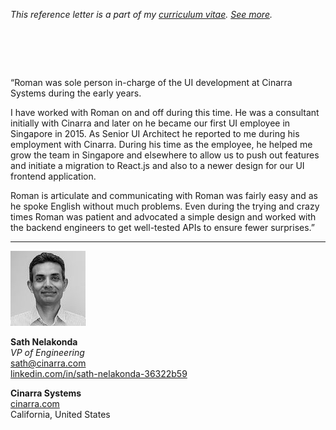 _This reference letter is a part of my [curriculum vitae](/cv.html). [See&nbsp;more](./)._

# &nbsp;

<p class="quote">&#8220;Roman was sole person in-charge of the UI
development at Cinarra Systems during the early years. 

I have worked with Roman on and off during this time.  He was a
consultant initially with Cinarra and later on he became our first
UI employee in Singapore in 2015. As Senior UI Architect he reported
to me during his employment with Cinarra. During his time as the
employee, he helped me grow the team in Singapore and elsewhere to
allow us to push out features and initiate a migration to React.js
and also to a newer design for our UI frontend application.

Roman is articulate and communicating with Roman was fairly easy
and as he spoke English without much problems. Even during the
trying and crazy times Roman was patient and advocated a simple
design and worked with the backend engineers to get well-tested
APIs to ensure fewer surprises.&#8221;

---

<img src="sn.jpeg" class="avatar">

**Sath Nelakonda**<br>
_VP of Engineering_<br>
sath@cinarra.com<br>
[linkedin.com/in/sath-nelakonda-36322b59](https://www.linkedin.com/in/sath-nelakonda-36322b59)<br>

**Cinarra Systems**<br>
[cinarra.com](https://www.cinarra.com/)<br>
California, United States
